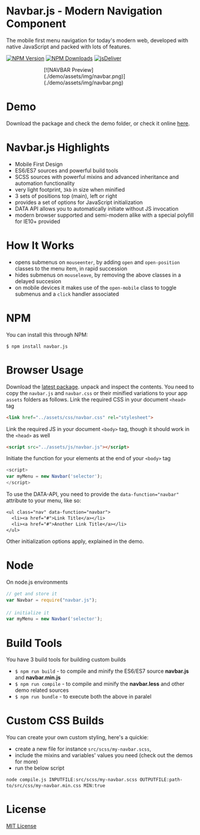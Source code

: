 # Navbar.js - Modern Navigation Component
The mobile first menu navigation for today's modern web, developed with native JavaScript and packed with lots of features.

[![NPM Version](https://img.shields.io/npm/v/navbar.js.svg?style=flat-square)](https://www.npmjs.com/package/navbar.js)
[![NPM Downloads](https://img.shields.io/npm/dm/navbar.js.svg?style=flat-square)](http://npm-stat.com/charts.html?package=navbar.js)
[![jsDeliver](https://data.jsdelivr.com/v1/package/npm/navbar.js/badge)](https://www.jsdelivr.com/package/npm/navbar.js)

<div style="width:60%; margin:0 auto; max-width: 100%">
[![NAVBAR Preview](./demo/assets/img/navbar.png)](./demo/assets/img/navbar.png)
</div>

# Demo
Download the package and check the demo folder, or check it online [here](http://thednp.github.io/navbar.js/).

# Navbar.js Highlights
* Mobile First Design
* ES6/ES7 sources and powerful build tools
* SCSS sources with powerful mixins and advanced inheritance and automation functionality
* very light footprint, `3kb` in size when minified
* 3 sets of positions top (main), left or right
* provides a set of options for JavaScript initialization
* DATA API allows you to automatically initiate without JS invocation
* modern browser supported and semi-modern alike with a special polyfill for IE10+ provided

# How It Works
* opens submenus on `mouseenter`, by adding `open` and `open-position` classes to the menu item, in rapid succession</li>
* hides submenus on `mouseleave`, by removing the above classes in a delayed succesion</li>
* on mobile devices it makes use of the `open-mobile` class to toggle submenus and a `click` handler associated</li>

# NPM
You can install this through NPM:

```
$ npm install navbar.js
```

# Browser Usage
Download the [latest package](https://github.com/thednp/navbar.js/archive/master.zip). unpack and inspect the contents. You need to copy the `navbar.js` and `navbar.css` or their minified variations to your app `assets` folders as follows.
Link the required CSS in your document `<head>` tag
```html
<link href="../assets/css/navbar.css" rel="stylesheet">
```

Link the required JS in your document  `<body>` tag, though it should work in the `<head>` as well
```html
<script src="../assets/js/navbar.js"></script>
```

Initiate the function for your elements at the end of your `<body>` tag
```javascript
<script>
var myMenu = new Navbar('selector');
</script>
```

To use the DATA-API, you need to provide the `data-function="navbar"` attribute to your menu, like so:
```markup
<ul class="nav" data-function="navbar">
  <li><a href="#">Link Title</a></li>
  <li><a href="#">Another Link Title</a></li>
</ul>
```
Other initialization options apply, explained in the demo.


# Node
On node.js environments
```javascript
// get and store it
var Navbar = require("navbar.js");

// initialize it
var myMenu = new Navbar('selector');
```

# Build Tools
You have 3 build tools for building custom builds

* `$ npm run build` - to compile and minify the ES6/ES7 source **navbar.js** and **navbar.min.js**
* `$ npm run compile` - to compile and minify the **navbar.less** and other demo related sources
* `$ npm run bundle` - to execute both the above in paralel

# Custom CSS Builds
You can create your own custom styling, here's a quickie:
* create a new file for instance `src/scss/my-navbar.scss`, 
* include the mixins and variables' values you need (check out the demos for more)
* run the below script

```
node compile.js INPUTFILE:src/scss/my-navbar.scss OUTPUTFILE:path-to/src/css/my-navbar.min.css MIN:true
```

# License
[MIT License](https://github.com/thednp/navbar.js/blob/master/LICENSE)
